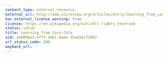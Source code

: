 ```yaml
---
content_type: external-resource
external_url: http://www.ssireview.org/articles/entry/learning_from_coca_cola
has_external_license_warning: true
license: https://en.wikipedia.org/wiki/All_rights_reserved
status: valid
title: Learning from Coca-Cola
uid: a48098a2-eff5-4461-8aee-35aa56cf2087
url_status_code: 200
wayback_url: ''
---
```

